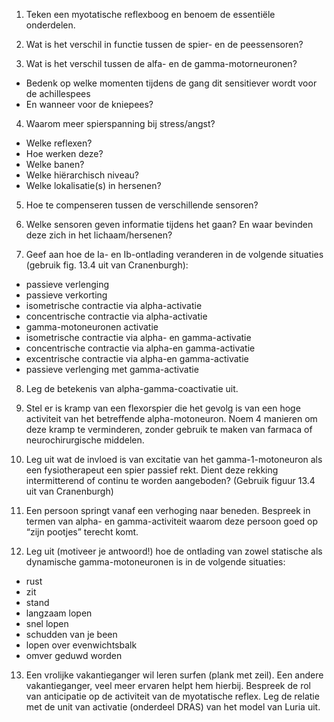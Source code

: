 <ol>
<li>
<p>Teken een myotatische reflexboog en benoem de essentiële onderdelen.</p>
</li>
<li>
<p>Wat is het verschil in functie tussen de spier- en de peessensoren?</p>
</li>
<li>
<p>Wat is het verschil tussen de alfa- en de gamma-motorneuronen?</p>
</li>
</ol>
<ul>
<li>Bedenk op welke momenten tijdens de gang dit sensitiever wordt voor de achillespees</li>
<li>En wanneer voor de kniepees?</li>
</ul>
<ol start="4">
<li>Waarom meer spierspanning bij stress/angst?</li>
</ol>
<ul>
<li>Welke reflexen?</li>
<li>Hoe werken deze?</li>
<li>Welke banen?</li>
<li>Welke hiërarchisch niveau?</li>
<li>Welke lokalisatie(s) in hersenen?</li>
</ul>
<ol start="5">
<li>
<p>Hoe te compenseren tussen de verschillende sensoren?</p>
</li>
<li>
<p>Welke sensoren geven informatie tijdens het gaan? En waar bevinden deze zich in het lichaam/hersenen?</p>
</li>
<li>
<p>Geef aan hoe de Ia- en Ib-ontlading veranderen in de volgende situaties (gebruik fig. 13.4 uit van Cranenburgh):</p>
</li>
</ol>
<ul>
<li>passieve verlenging</li>
<li>passieve verkorting</li>
<li>isometrische contractie via alpha-activatie</li>
<li>concentrische contractie via alpha-activatie</li>
<li>gamma-motoneuronen activatie</li>
<li>isometrische contractie via alpha- en gamma-activatie</li>
<li>concentrische contractie via alpha-en gamma-activatie</li>
<li>excentrische contractie via alpha-en gamma-activatie</li>
<li>passieve verlenging met gamma-activatie</li>
</ul>
<ol start="8">
<li>
<p>Leg de betekenis van alpha-gamma-coactivatie uit.</p>
</li>
<li>
<p>Stel er is kramp van een flexorspier die het gevolg is van een hoge activiteit van het betreffende alpha-motoneuron. Noem 4 manieren om deze kramp te verminderen, zonder gebruik te maken van farmaca of neurochirurgische middelen.</p>
</li>
<li>
<p>Leg uit wat de invloed is van excitatie van het gamma-1-motoneuron als een fysiotherapeut een spier passief rekt. Dient deze rekking intermitterend of continu te worden aangeboden? (Gebruik figuur 13.4 uit van Cranenburgh)</p>
</li>
<li>
<p>Een persoon springt vanaf een verhoging naar beneden. Bespreek in termen van alpha- en gamma-activiteit waarom deze persoon goed op “zijn pootjes” terecht komt.</p>
</li>
<li>
<p>Leg uit (motiveer je antwoord!) hoe de ontlading van zowel statische als dynamische gamma-motoneuronen is in de volgende situaties:</p>
</li>
</ol>
<ul>
<li>rust</li>
<li>zit</li>
<li>stand</li>
<li>langzaam lopen</li>
<li>snel lopen</li>
<li>schudden van je been</li>
<li>lopen over evenwichtsbalk</li>
<li>omver geduwd worden</li>
</ul>
<ol start="13">
<li>Een vrolijke vakantieganger wil leren surfen (plank met zeil). Een andere vakantieganger, veel meer ervaren helpt hem hierbij. Bespreek de rol van anticipatie op de activiteit van de myotatische reflex. Leg de relatie met de unit van activatie (onderdeel DRAS) van het model van Luria uit.</li>
</ol>

